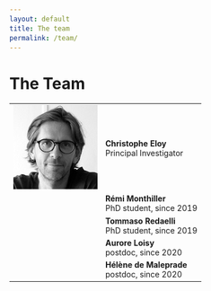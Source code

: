```yaml
---
layout: default
title: The team
permalink: /team/
---
```


# The Team

|              |              |
|:-------------|:------------------|
| ![Christophe Eloy](/assets/img/ChEloy.jpg) | **Christophe Eloy** <br /> Principal Investigator <br /> <a href="mailto:christopheloy@gmail.com" title="email"><span class="icon-mail-alt"></span></a> <a href="http://www.irphe.fr/~eloy" title="personal webpage"><span class="icon-link"></span></a> <a href="http://www.twitter.com/EloyChristophe" title="Twitter: @EloyChristophe"><span class="icon-twitter"></span></a> <a href="http://github.com/celoy" title="Github: celoy"><span class="icon-github-circled"></span></a> |
| <span class="icon-user"></span> | **Rémi Monthiller**  <br /> PhD student, since 2019  |
| <span class="icon-user"></span> | **Tommaso Redaelli**  <br /> PhD student, since 2019 |
| <span class="icon-user"></span> | **Aurore Loisy**  <br /> postdoc, since 2020         |
| <span class="icon-user"></span> | **Hélène de Maleprade**  <br /> postdoc, since 2020  |

